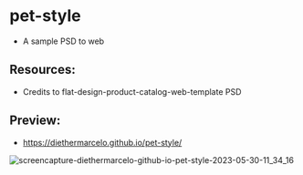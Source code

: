 # pet-style
- A sample PSD to web 

## Resources:
- Credits to flat-design-product-catalog-web-template PSD

## Preview:
- https://diethermarcelo.github.io/pet-style/

![screencapture-diethermarcelo-github-io-pet-style-2023-05-30-11_34_16](https://github.com/diethermarcelo/pet-style/assets/57478980/b59f2723-17fc-4898-85de-a12932294864)




